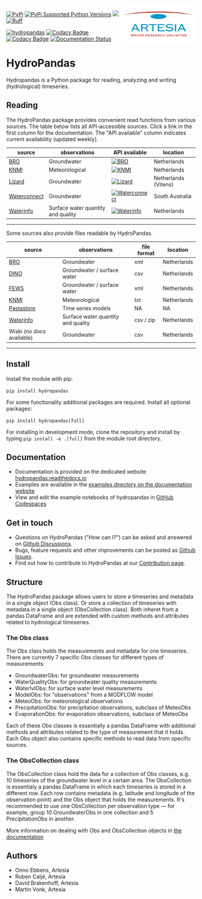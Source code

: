 <img src="/docs/_static/Artesia_logo.jpg" alt="Artesia" width="200" align="right">

[![PyPi](https://img.shields.io/pypi/v/hydropandas.svg)](https://pypi.python.org/pypi/hydropandas)
[![PyPi Supported Python Versions](https://img.shields.io/pypi/pyversions/hydropandas)](https://pypi.python.org/pypi/hydropandas)
[<img src="https://github.com/codespaces/badge.svg" height="20">](https://codespaces.new/ArtesiaWater/hydropandas?quickstart=1)
[![Ruff](https://img.shields.io/endpoint?url=https://raw.githubusercontent.com/astral-sh/ruff/main/assets/badge/v2.json)](https://github.com/astral-sh/ruff)

[![hydropandas](https://github.com/ArtesiaWater/hydropandas/actions/workflows/on_pr_master.yml/badge.svg)](https://github.com/ArtesiaWater/hydropandas/actions/workflows/on_pr_master.yml)
[![Codacy Badge](https://app.codacy.com/project/badge/Grade/c1b99f474bdc49b0a47e00e4e9f66c2f)](https://www.codacy.com/gh/ArtesiaWater/hydropandas/dashboard?utm_source=github.com&utm_medium=referral&utm_content=ArtesiaWater/hydropandas&utm_campaign=Badge_Grade)
[![Codacy Badge](https://app.codacy.com/project/badge/Coverage/c1b99f474bdc49b0a47e00e4e9f66c2f)](https://www.codacy.com/gh/ArtesiaWater/hydropandas/dashboard?utm_source=github.com&utm_medium=referral&utm_content=ArtesiaWater/hydropandas&utm_campaign=Badge_Coverage)
[![Documentation Status](https://readthedocs.org/projects/hydropandas/badge/?version=latest)](https://hydropandas.readthedocs.io/en/latest/?badge=latest)

# HydroPandas

Hydropandas is a Python package for reading, analyzing and writing
(hydrological) timeseries.

## Reading

The HydroPandas package provides convenient read functions from various sources.
The table below lists all API-accessible sources. Click a link in the first column
for the documentation. The "API available" column indicates current availability
(updated weekly).


| source          | observations                       | API available | location             |
|-----------------|------------------------------------|---------------|----------------------|
| [BRO](https://hydropandas.readthedocs.io/en/stable/examples/01_groundwater_observations.html) | Groundwater                  | [![BRO](https://github.com/ArtesiaWater/hydropandas/actions/workflows/bro.yml/badge.svg)](https://github.com/ArtesiaWater/hydropandas/actions/workflows/bro.yml) | Netherlands          |
| [KNMI](https://hydropandas.readthedocs.io/en/stable/examples/02_knmi_observations.html) | Meteorological                 | [![KNMI](https://github.com/ArtesiaWater/hydropandas/actions/workflows/knmi.yml/badge.svg)](https://github.com/ArtesiaWater/hydropandas/actions/workflows/knmi.yml) | Netherlands          |
| [Lizard](https://hydropandas.readthedocs.io/en/stable/examples/06_lizard.html) | Groundwater                  | [![Lizard](https://github.com/ArtesiaWater/hydropandas/actions/workflows/lizard.yml/badge.svg)](https://github.com/ArtesiaWater/hydropandas/actions/workflows/lizard.yml) | Netherlands (Vitens) |
| [Waterconnect](https://hydropandas.readthedocs.io/en/stable/examples/09_water_connect.html) | Groundwater                  | [![Waterconnect](https://github.com/ArtesiaWater/hydropandas/actions/workflows/waterconnect.yml/badge.svg)](https://github.com/ArtesiaWater/hydropandas/actions/workflows/waterconnect.yml) | South Australia      |
| [Waterinfo](https://hydropandas.readthedocs.io/en/stable/examples/08_waterinfo.html) | Surface water quantity and quality | [![Waterinfo](https://github.com/ArtesiaWater/hydropandas/actions/workflows/waterinfo.yml/badge.svg)](https://github.com/ArtesiaWater/hydropandas/actions/workflows/waterinfo.yml) | Netherlands          |
---

Some sources also provide files readable by HydroPandas.


| source          | observations                       | file format          | location             |
|-----------------|------------------------------------|----------------------|----------------------|
| [BRO](https://hydropandas.readthedocs.io/en/stable/examples/01_groundwater_observations.html) | Groundwater                  | xml          | Netherlands          |
| [DINO](https://hydropandas.readthedocs.io/en/stable/examples/01_groundwater_observations.html) | Groundwater / surface water                  | csv          | Netherlands          |
| [FEWS](https://hydropandas.readthedocs.io/en/stable/examples/07_fews.html) | Groundwater / surface water                  | xml          | Netherlands          |
| [KNMI](https://hydropandas.readthedocs.io/en/stable/examples/02_knmi_observations.html) | Meteorological                 | txt          | Netherlands          |
| [Pastastore](https://hydropandas.readthedocs.io/en/stable/examples/03_hydropandas_and_pastas.html) | Time series models                  | NA      | NA      |
| [Waterinfo](https://hydropandas.readthedocs.io/en/stable/examples/08_waterinfo.html) | Surface water quantity and quality | csv / zip          | Netherlands          |
| Wiski (no docs available)                | Groundwater | csv          | Netherlands          |
---
## Install

Install the module with pip:

`pip install hydropandas`

For some functionality additional packages are required. Install all optional packages:

`pip install hydropandas[full]`

For installing in development mode, clone the repository and install by
typing `pip install -e .[full]` from the module root directory.

## Documentation

-   Documentation is provided on the dedicated website
    [hydropandas.readthedocs.io](https://hydropandas.readthedocs.io/en/stable/)
-   Examples are available in the [examples directory on the documentation website](https://hydropandas.readthedocs.io/en/stable/examples.html)
-   View and edit the example notebooks of hydropandas in
    [GitHub Codespaces](https://codespaces.new/hydropandas/hydropandas?quickstart=1)

## Get in touch

- Questions on HydroPandas ("How can I?") can be asked and answered on [Github Discussions](https://github.com/ArtesiaWater/hydropandas/discussions).
- Bugs, feature requests and other improvements can be posted as [Github Issues](https://github.com/ArtesiaWater/hydropandas/issues).
- Find out how to contribute to HydroPandas at our [Contribution page](https://hydropandas.readthedocs.io/en/stable/contribute.html).


## Structure

The HydroPandas package allows users to store a timeseries and metadata in a
single object (Obs class). Or store a collection of timeseries with metadata
in a single object (ObsCollection class). Both inheret from a pandas DataFrame
and are extended with custom methods and attributes related to hydrological timeseries.

### The Obs class

The Obs class holds the measurements and metadata for one timeseries. There are
currently 7 specific Obs classes for different types of measurements:

- GroundwaterObs: for groundwater measurements
- WaterQualityObs: for groundwater quality measurements
- WaterlvlObs: for surface water level measurements
- ModelObs: for "observations" from a MODFLOW model
- MeteoObs: for meteorological observations
- PrecipitationObs: for precipitation observations, subclass of MeteoObs
- EvaporationObs: for evaporation observations, subclass of MeteoObs

Each of these Obs classes is essentially a pandas DataFrame with additional
methods and attributes related to the type of measurement that it holds.
Each Obs object also contains specific methods to read data from specific sources.

### The ObsCollection class

The ObsCollection class hold the data for a collection of Obs classes, e.g. 
10 timeseries of the groundwater level in a certain area. The
ObsCollection is essentialy a pandas DataFrame in which each timeseries is stored
in a different row. Each row contains metadata (e.g. latitude and longitude
of the observation point) and the Obs object that holds the
measurements. It's recommended to use one ObsCollection per observation type — for 
example, group 10 GroundwaterObs in one collection and 5 PrecipitationObs in another.

More information on dealing with Obs and ObsCollection objects in [the documentation](https://hydropandas.readthedocs.io/en/stable/examples/00_hydropandas_objects.html)

## Authors

- Onno Ebbens, Artesia
- Ruben Caljé, Artesia
- Davíd Brakenhoff, Artesia
- Martin Vonk, Artesia
